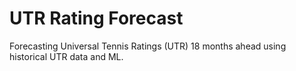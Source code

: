 # UTR Rating Forecast

Forecasting Universal Tennis Ratings (UTR) 18 months ahead using historical UTR data and ML.
